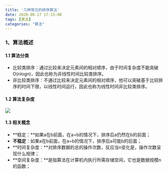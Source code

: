 ```yaml
---
title: '几种常见的排序算法'
date: 2020-06-17 17:15:08
tags: [算法]
categories: "算法"
---
```


### 1、算法概述

#### 1.1 算法分类

- 比较类排序：通过比较来决定元素间的相对顺序，由于时间复杂度不能突破O(nlogn)，因此也称为非线性时间比较类排序。
- 非比较类排序：不通过比较来决定元素间的相对顺序，他可以突破基于比较排序的时间下限，以线性时间运行，因此也称为线性时间非比较类排序。

#### 1.2 算法复杂度

![](E:\Node\picture\sort1.jpg)

#### 1.3 相关概念

- **稳定：**如果a在b前面，在a=b的情况下，排序后a仍然在b的前面；
- **不稳定**：如果a在b前面，在a=b的情况下，排序后a可能b的后面；
- **时间复杂度：**对排序数据的总的操作次数，反应当n变化是，操作次数呈现什么规律；
- **空间复杂度：**是指算法在计算机内执行所需存储空间，它也是数据规模n的函数；

